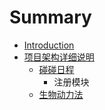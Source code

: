 # Summary

* [Introduction](README.md)
* [项目架构详细说明](xiang_mu_jia_gou_xiang_xi_shuo_ming.md)
   * [碰碰日程](peng_peng_ri_cheng.md)
       * 注册模块
   * [生物动力法](sheng_wu_dong_li_fa.md)

